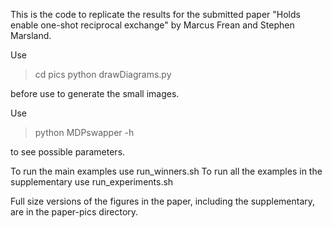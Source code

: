 
This is the code to replicate the results for the submitted paper "Holds enable one-shot reciprocal exchange" by Marcus Frean and Stephen Marsland.

Use
> cd pics
> python drawDiagrams.py

before use to generate the small images.

Use
> python MDPswapper -h 

to see possible parameters. 

To run the main examples use run_winners.sh
To run all the examples in the supplementary use run_experiments.sh

Full size versions of the figures in the paper, including the supplementary, are in the paper-pics directory.
